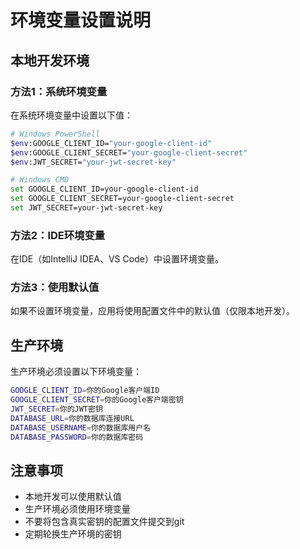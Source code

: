 # 环境变量设置说明

## 本地开发环境

### 方法1：系统环境变量
在系统环境变量中设置以下值：

```bash
# Windows PowerShell
$env:GOOGLE_CLIENT_ID="your-google-client-id"
$env:GOOGLE_CLIENT_SECRET="your-google-client-secret"
$env:JWT_SECRET="your-jwt-secret-key"

# Windows CMD
set GOOGLE_CLIENT_ID=your-google-client-id
set GOOGLE_CLIENT_SECRET=your-google-client-secret
set JWT_SECRET=your-jwt-secret-key
```

### 方法2：IDE环境变量
在IDE（如IntelliJ IDEA、VS Code）中设置环境变量。

### 方法3：使用默认值
如果不设置环境变量，应用将使用配置文件中的默认值（仅限本地开发）。

## 生产环境

生产环境必须设置以下环境变量：

```bash
GOOGLE_CLIENT_ID=你的Google客户端ID
GOOGLE_CLIENT_SECRET=你的Google客户端密钥
JWT_SECRET=你的JWT密钥
DATABASE_URL=你的数据库连接URL
DATABASE_USERNAME=你的数据库用户名
DATABASE_PASSWORD=你的数据库密码
```

## 注意事项

- 本地开发可以使用默认值
- 生产环境必须使用环境变量
- 不要将包含真实密钥的配置文件提交到git
- 定期轮换生产环境的密钥
